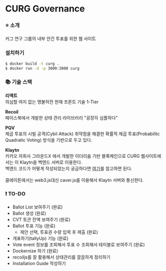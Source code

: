 # CURG Governance
### ⭐️ 소개
커그 연구 그룹의 내부 안건 투표를 위한 웹 사이트

### 설치하기
```sh
$ docker build -t curg .
$ docker run -d -p 3000:3000 curg
```

### 📚 기술 스택
**리액트**<br/>
의심할 여지 없는 명불허전 현재 프론트 기술 1-Tier

**Recoil**<br/>
페이스북에서 개발한 상태 관리 라이브러리 "굉장히 심플하다"

**PQV**<br/>
제곱 투표의 시빌 공격(Cybil Attack) 취약점을 해결한 확률적 제곱 투표(Probabilitc Quadratic Voting) 방식을 기반으로 두고 있다.

**Klaytn**<br/>
카카오 자회사 그라운드X 에서 개발한 이더리움 기반 블록체인으로 CURG 웹사이트에서는 이 Klaytn을 백엔드 서버로 이용한다.<br/>
백엔드 코드가 어떻게 작성되었는지 궁금하다면 [여기](https://github.com/curg/v1)를 참고하면 된다.<br/><br/>
클레이튼에서는 web3.js대신 caver.js를 이용해서 Klaytn 서버와 통신한다.

### ❗ TO-DO
* Ballot List 보여주기 (완료)
* Ballot 생성 (완료)
* CVT 토큰 잔액 보여주기 (완료)
* Ballot 투표 기능 (완료)
  * 제안 선택, 투표권 수량 입력 후 제출 (완료)
* 개표하기(tallyUp) 기능 (완료)
* Vote event 정보를 조회해서 투표 수 조회해서 테이블로 보여주기 (완료)
* Dockernize 하기 (완료)
* recoiljs를 잘 활용해서 상태관리를 깔끔하게 정리하기
* Installation Guide 작성하기
